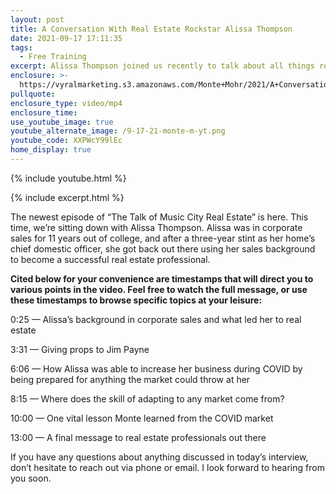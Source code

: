 ```yaml
---
layout: post
title: A Conversation With Real Estate Rockstar Alissa Thompson
date: 2021-09-17 17:11:35
tags:
  - Free Training
excerpt: Alissa Thompson joined us recently to talk about all things real estate.
enclosure: >-
  https://vyralmarketing.s3.amazonaws.com/Monte+Mohr/2021/A+Conversation+With+Real+Estate+Rockstar+Alissa+Thompson.mp4
pullquote:
enclosure_type: video/mp4
enclosure_time:
use_youtube_image: true
youtube_alternate_image: /9-17-21-monte-m-yt.png
youtube_code: XXPWcY99lEc
home_display: true
---
```

{% include youtube.html %}

{% include excerpt.html %}

The newest episode of “The Talk of Music City Real Estate” is here. This time, we’re sitting down with Alissa Thompson. Alissa was in corporate sales for 11 years out of college, and after a three-year stint as her home’s chief domestic officer, she got back out there using her sales background to become a successful real estate professional.

**Cited below for your convenience are timestamps that will direct you to various points in the video. Feel free to watch the full message, or use these timestamps to browse specific topics at your leisure:**

0:25 — Alissa’s background in corporate sales and what led her to real estate

3:31 — Giving props to Jim Payne

6:06 — How Alissa was able to increase her business during COVID by being prepared for anything the market could throw at her

8:15 — Where does the skill of adapting to any market come from?

10:00 — One vital lesson Monte learned from the COVID market

13:00 — A final message to real estate professionals out there

If you have any questions about anything discussed in today’s interview, don’t hesitate to reach out via phone or email. I look forward to hearing from you soon.
